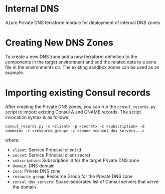 # Internal DNS

Azure Private DNS terraform module for deployment of internal DNS zones


# Creating New DNS Zones

To create a new DNS zone add a new terraform definition to the components in the target environment
and add the related data to a zone file in the environments dir. The existing sandbox zones can be used 
as an example.


# Importing existing Consul records

After creating the Private DNS zones, you can run the `consul_records.py` script to import existing Consul 
A and CNAME records. The script invocation syntax is as follows:

```
consul_records.py -c <client> -p <secret> -s <subscription> -d <domain> -r <resource_group> -z <zone> <consul_dns_servers...> 
```   

where:

- `client`: Service Principal client id
- `secret`: Service Principal client secret
- `subscription`: Subscription Id for the target Private DNS zone 
- `domain`: DNS domain
- `zone`: Private DNS zone
- `resource_group`: Resource Group for the Private DNS zone
- `consul_dns_servers`: Space-separated list of Consul servers that serve the domain 
